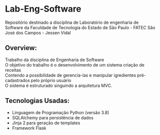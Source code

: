# Lab-Eng-Software
Repositório destinado a disciplina de Laboratório de engenharia de Software da Faculdade de Tecnologia do Estado de São Paulo - FATEC São José dos Campos - Jessen Vidal 

## Overview:
Trabalho da disciplina de Engenharia de Software   
O objetivo do trabalho é o desenvolvimento de um sistema criação de receitas  
Contendo a possibilidade de gerencia-las e manipular igredientes pré-cadastrados pelo próprio usuário   
O sistema é estruturado singuindo a arquitetura MVC.

## Tecnologias Usadas:
- Linguagem de Programação Python (versão 3.8)
- SQLAlchemy para persistência de dados
- Jinja 2 para geração de templates
- Framework Flask
